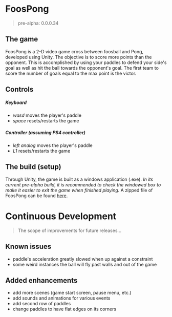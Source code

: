 # FoosPong

> pre-alpha: 0.0.0.34

## The game
FoosPong is a 2-D video game cross between foosball and Pong, developed using Unity.
The objective is to score more points than the opponent. This is accomplished by using your paddles
to defend your side's goal as well as hit the ball towards the opponent's goal.
The first team to score the number of goals equal to the max point is the victor.

## Controls
##### Keyboard
- *wasd* moves the player's paddle
- *space* resets/restarts the game
##### Controller (assuming PS4 controller)
- *left analog* moves the player's paddle
- *L1* resets/restarts the game

## The build (setup)
Through Unity, the game is built as a windows application (.exe). _In its current
pre-alpha build, it is recommended to check the *windowed* box to make it easier
to exit the game when finished playing._ A zipped file of FoosPong can be found
[here]().


# Continuous Development
> The scope of improvements for future releases...

## Known issues
- paddle's acceleration greatly slowed when up against a constraint
- some weird instances the ball will fly past walls and out of the game

## Added enhancements
- add more scenes (game start screen, pause menu, etc.)
- add sounds and animations for various events
- add second row of paddles
- change paddles to have flat edges on its corners
